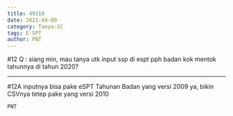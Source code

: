 ```yaml
---
title: 49310
date: 2021-04-09
category: Tanya-SC
tags: E-SPT
author: PNT
---
```


#12 Q : siang min, mau tanya utk input ssp di espt pph badan kok mentok tahunnya di tahun 2020?

---

#12A inputnya bisa pake eSPT Tahunan Badan yang versi 2009 ya, bikin CSVnya tetep pake yang versi 2010

`PNT`
